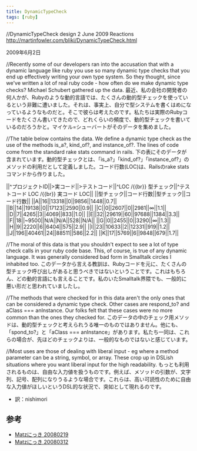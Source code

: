 ```yaml
---
title: DynamicTypeCheck
tags: [ruby]
---
```


//DynamicTypeCheck      design  2 June 2009     Reactions
http://martinfowler.com/bliki/DynamicTypeCheck.html

2009年6月2日


//Recently some of our developers ran into the accusation that with a dynamic language like ruby you use so many dynamic type checks that you end up effectively writing your own type system. So they thought, since we've written a lot of real ruby code - how often do we make dynamic type checks? Michael Schubert gathered up the data.
最近、私の会社の開発者の何人かが、Rubyのような動的言語では、たくさんの動的型チェックを使っているという非難に遭いました。それは、事実上、自分で型システムを書くはめになっているようなものだと。そこで彼らは考えたのです。私たちは実際のRubyコードをたくさん書いてきたので、どれくらいの頻度で、動的型チェックを書いているのだろうかと。マイケル=シューバートがそのデータを集めました。

//The table below contains the data. We define a dynamic type check as the use of the methods is_a?, kind_of?, and instance_of?. The lines of code come from the standard rake stats command in rails.
下の表にそのデータが含まれています。動的型チェックとは、「is_a?」「kind_of?」「instance_of?」のメソッドの利用だとして定義しました。コード行数(LOC)は、Railsのrake statsコマンドから作りました。

||^プロジェクトID||>実コード||>テストコード||^LOC /{{br}} 型チェック||^テストコード LOC /{{br}} 実コード LOC||
||型チェック||コード行数||型チェック||コード行数||
||A||16||13318||0||9856||1448||0.7||
||B||14||19138||0||17123||2590||0.9||
||C||0||2607||0||2981||∞||1.1||
||D||7||4265||3||4069||833||1.0||
||E||32||29619||60||97688||1384||3.3||
||F||18||~9500||N/A||N/A||528||N/A||
||G||0||2455||0||3290||∞||1.3||
||H||9||2220||6||6404||575||2.9||
||I||23||10633||2||12331||919||1.2||
||J||196||40461||24||88511||586||2.2||
||K||17||5769||6||9848||679||1.7||

//The moral of this data is that you shouldn't expect to see a lot of type check calls in your ruby code base. This, of course, is true of any dynamic language. It was generally considered bad form in Smalltalk circles I inhabited too.
このデータから言える教訓は、Rubyコードを元に、たくさんの型チェック呼び出しがあると思うべきではないということです。これはもちろん、どの動的言語にも言えることです。私のいたSmalltalk界隈でも、一般的に悪い形だと思われていましたし。

//The methods that were checked for in this data aren't the only ones that can be considered a dynamic type check. Other cases are respond_to? and aClass === anInstance. Our folks felt that these cases were no more common than the ones they checked for.
このデータの中のチェック用メソッドは、動的型チェックと考えられうる唯一のものではありません。他にも、「spond_to?」と「aClass === anInstance」があります。私たち一同は、これらの場合が、先ほどのチェックよりは、一般的なものではないと感じています。

//Most uses are those of dealing with liberal input - eg where a method parameter can be a string, symbol, or array. These crop up in DSLish situations where you want liberal input for the high readability.
もっとも利用されるものは、自由な入力値を扱うものです。例えば、メソッドの引数が、文字列、記号、配列になりうるような場合です。これらは、高い可読性のために自由な入力値がほしいというDSL的な状況で、突如として現れるのです。

* 訳：nishimori

## 参考

* [Matzにっき 20080219](http://www.rubyist.net/~matz/20080219.html)
* [Matzにっき 20080312](http://www.rubyist.net/~matz/20080312.html)
